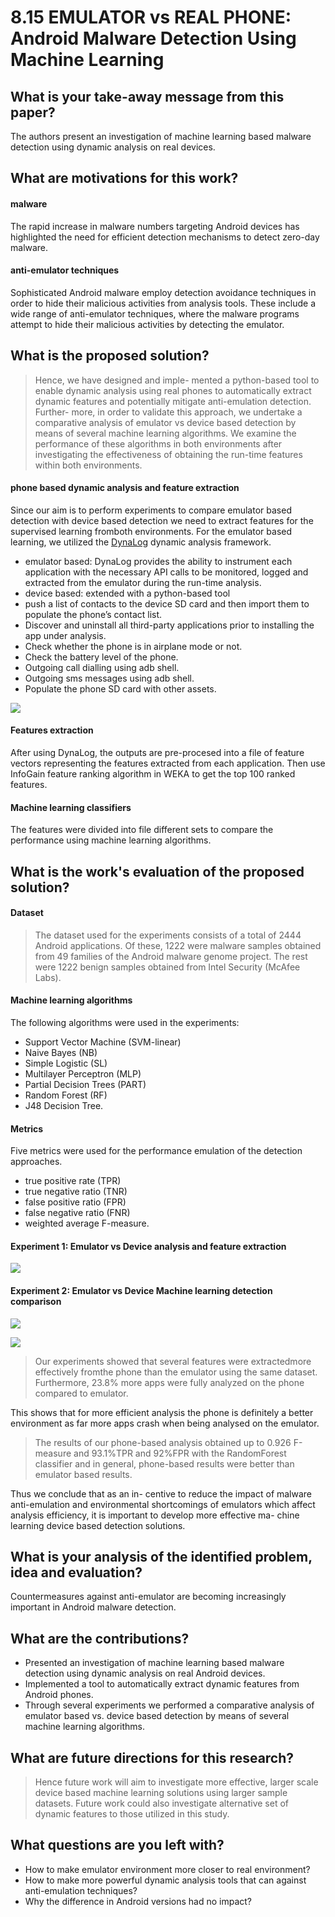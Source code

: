 # 8.15 EMULATOR vs REAL PHONE: Android Malware Detection Using Machine Learning


## What is your take-away message from this paper?
The authors present an investigation of machine learning based malware detection using dynamic analysis on real devices.

## What are motivations for this work?
#### malware
The rapid increase in malware numbers targeting Android devices has highlighted the need for efficient detection mechanisms to detect zero-day malware.

#### anti-emulator techniques
Sophisticated Android malware employ detection avoidance techniques in order to hide their malicious activities from analysis tools. These include a wide range of anti-emulator techniques, where the malware programs attempt to hide their malicious activities by detecting the emulator.

## What is the proposed solution?
>Hence, we have designed and imple- mented a python-based tool to enable dynamic analysis using real phones to automatically extract dynamic features and potentially mitigate anti-emulation detection. Further- more, in order to validate this approach, we undertake a comparative analysis of emulator vs device based detection by means of several machine learning algorithms. We examine the performance of these algorithms in both environments after investigating the effectiveness of obtaining the run-time features within both environments.

#### phone based dynamic analysis and feature extraction
Since our aim is to perform experiments to compare emulator based detection with device based detection we need to extract features for the supervised learning fromboth environments. For the emulator based learning, we utilized the [DynaLog](https://arxiv.org/pdf/1607.08166.pdf) dynamic analysis framework.

- emulator based: DynaLog provides the ability to instrument each application with the necessary API calls to be monitored, logged and extracted from the emulator during the run-time analysis.
- device based: extended with a python-based tool
 - push a list of contacts to the device SD card and then import them to populate the phone’s contact list.
 - Discover and uninstall all third-party applications prior to installing the app under analysis.
 - Check whether the phone is in airplane mode or not.
 - Check the battery level of the phone.
 - Outgoing call dialling using adb shell.
 - Outgoing sms messages using adb shell.
 - Populate the phone SD card with other assets.

![](../pic/8.15_model.png)

#### Features extraction
After using DynaLog, the outputs are pre-procesed into a file of feature vectors representing the features extracted from each application. Then use InfoGain feature ranking algorithm in WEKA to get the top 100 ranked features.

#### Machine learning classifiers
The features were divided into file different sets to compare the performance using machine learning algorithms.

## What is the work's evaluation of the proposed solution?
#### Dataset
>The dataset used for the experiments consists of a total of 2444 Android applications. Of these, 1222 were malware samples obtained from 49 families of the Android malware genome project. The rest were 1222 benign samples obtained from Intel Security (McAfee Labs).

#### Machine learning algorithms
The following algorithms were used in the experiments:
- Support Vector Machine (SVM-linear)
- Naive Bayes (NB)
- Simple Logistic (SL)
- Multilayer Perceptron (MLP)
- Partial Decision Trees (PART)
- Random Forest (RF)
- J48 Decision Tree.

#### Metrics
Five metrics were used for the performance emulation of the detection approaches.
- true positive rate (TPR)
- true negative ratio (TNR)
- false positive ratio (FPR)
- false negative ratio (FNR)
- weighted average F-measure.

#### Experiment 1: Emulator vs Device analysis and feature extraction

![](../pic/8.15_percentage.png)

#### Experiment 2: Emulator vs Device Machine learning detection comparison

![](../pic/8.15_emulator.png)

![](../pic/8.15_phone.png)

>Our experiments showed that several features were extractedmore effectively fromthe phone than the emulator using the same dataset. Furthermore, 23.8% more apps were fully analyzed on the phone compared to emulator.

This shows that for more efficient analysis the phone is definitely a better environment as far more apps crash when being analysed on the emulator.

>The results of our phone-based analysis obtained up to 0.926 F-measure and 93.1%TPR and 92%FPR with the RandomForest classifier and in general, phone-based results were better than emulator based results.

Thus we conclude that as an in- centive to reduce the impact of malware anti-emulation and environmental shortcomings of emulators which affect analysis efficiency, it is important to develop more effective ma- chine learning device based detection solutions.

## What is your analysis of the identified problem, idea and evaluation?
Countermeasures against anti-emulator are becoming increasingly important in Android malware detection.

## What are the contributions?
- Presented an investigation of machine learning based malware detection using dynamic analysis on real Android devices.
- Implemented a tool to automatically extract dynamic features from Android phones.
- Through several experiments we performed a comparative analysis of emulator based vs. device based detection by means of several machine learning algorithms.

## What are future directions for this research?
>Hence future work will aim to investigate more effective, larger scale device based machine learning solutions using larger sample datasets. Future work could also investigate alternative set of dynamic features to those utilized in this study.

## What questions are you left with?
- How to make emulator environment more closer to real environment?
- How to make more powerful dynamic analysis tools that can against anti-emulation techniques?
- Why the difference in Android versions had no impact?
